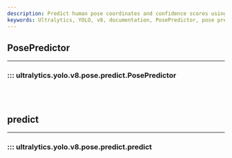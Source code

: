 ```yaml
---
description: Predict human pose coordinates and confidence scores using YOLOv5. Use on real-time video streams or static images.
keywords: Ultralytics, YOLO, v8, documentation, PosePredictor, pose prediction, pose estimation, predict method
---
```


## PosePredictor
---

### ::: ultralytics.yolo.v8.pose.predict.PosePredictor

<br><br>

## predict
---

### ::: ultralytics.yolo.v8.pose.predict.predict

<br><br>
